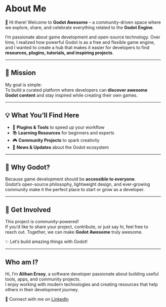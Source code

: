# About Me

👋 Hi there! Welcome to **Godot Awesome** – a community-driven space where we explore, share, and celebrate everything related to the **Godot Engine**.

I’m passionate about game development and open-source technology. Over time, I realized how powerful Godot is as a free and flexible game engine, and I wanted to create a hub that makes it easier for developers to find **resources, plugins, tutorials, and inspiring projects**.

---

## 🎯 Mission
My goal is simple:  
To build a curated platform where developers can **discover awesome Godot content** and stay inspired while creating their own games.



---

## 💡 What You’ll Find Here
- 🔌 **Plugins & Tools** to speed up your workflow  
- 📚 **Learning Resources** for beginners and experts  
- 🎮 **Community Projects** to spark creativity  
- 📰 **News & Updates** about the Godot ecosystem  

---

## 🚀 Why Godot?
Because game development should be **accessible to everyone**.  
Godot’s open-source philosophy, lightweight design, and ever-growing community make it the perfect place to start or grow as a developer.

---

## 🤝 Get Involved
This project is community-powered!  
If you’d like to share your project, contribute, or just say hi, feel free to reach out. Together, we can make **Godot Awesome** truly awesome.  

✨ Let’s build amazing things with Godot!

---
## Who am I?

Hi, I’m **Alihan Ersoy**,  a software developer passionate about building useful tools, apps, and community projects.  
I enjoy working with modern technologies and creating resources that help others in their development journey.  

🔗 Connect with me on [LinkedIn](https://www.linkedin.com/in/alihan98ersoy/)
